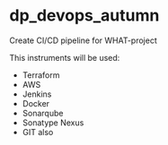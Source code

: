 # dp_devops_autumn
Create CI/CD pipeline for WHAT-project

This instruments will be used:
- Terraform
- AWS
- Jenkins
- Docker
- Sonarqube
- Sonatype Nexus
- GIT also

